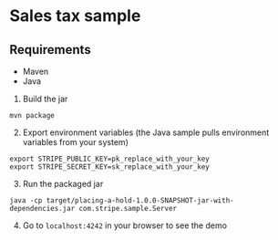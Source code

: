 # Sales tax sample

## Requirements
* Maven
* Java


1. Build the jar
```
mvn package
```

2. Export environment variables
(the Java sample pulls environment variables from your system)

```
export STRIPE_PUBLIC_KEY=pk_replace_with_your_key
export STRIPE_SECRET_KEY=sk_replace_with_your_key
```

3. Run the packaged jar
```
java -cp target/placing-a-hold-1.0.0-SNAPSHOT-jar-with-dependencies.jar com.stripe.sample.Server
```

4. Go to `localhost:4242` in your browser to see the demo
